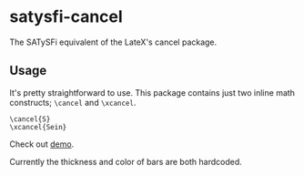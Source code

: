 # satysfi-cancel

The SATySFi equivalent of the LateX's cancel package.

## Usage

It's pretty straightforward to use. This package contains just two inline math constructs; `\cancel` and `\xcancel`.

```satysfi
\cancel{S}
\xcancel{Sein}
```

Check out [demo](tests/cancel.pdf).

Currently the thickness and color of bars are both hardcoded.